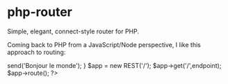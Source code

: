 # php-router
Simple, elegant, connect-style router for PHP.

Coming back to PHP from a JavaScript/Node perspective, I like this approach to routing:

<?php

require_once('./include/rest.php');

function endpoint($req,$res) {
	$res->send('Bonjour le monde');
}

$app = new REST('/');
$app->get('/',endpoint);

$app->route();

?>
